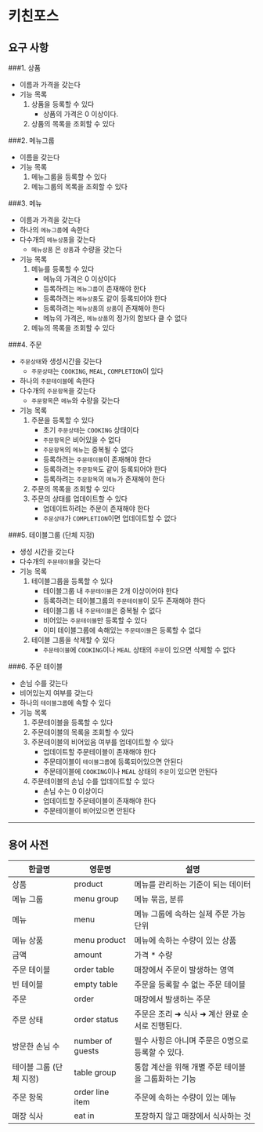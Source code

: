 # 키친포스

## 요구 사항

###1. 상품
- 이름과 가격을 갖는다
- 기능 목록
   1. 상품을 등록할 수 있다
      - 상품의 가격은 0 이상이다.
   2. 상품의 목록을 조회할 수 있다

###2. 메뉴그룹
- 이름을 갖는다
- 기능 목록
   1. 메뉴그룹을 등록할 수 있다
   2. 메뉴그룹의 목록을 조회할 수 있다

###3. 메뉴
- 이름과 가격을 갖는다
- 하나의 `메뉴그룹`에 속한다
- 다수개의 `메뉴상품`을 갖는다
   - `메뉴상품` 은 `상품`과 수량을 갖는다
- 기능 목록
   1. 메뉴를 등록할 수 있다
      - 메뉴의 가격은 0 이상이다
      - 등록하려는 `메뉴그룹`이 존재해야 한다
      - 등록하려는 `메뉴상품`도 같이 등록되어야 한다
      - 등록하려는 `메뉴상품`의 `상품`이 존재해야 한다
      - 메뉴의 가격은, `메뉴상품`의 정가의 합보다 클 수 없다
   2. 메뉴의 목록을 조회할 수 있다

###4. 주문
- `주문상태`와 생성시간을 갖는다
   - `주문상태`는 `COOKING`, `MEAL`, `COMPLETION`이 있다
- 하나의 `주문테이블`에 속한다
- 다수개의 `주문항목`을 갖는다
   - `주문항목`은 `메뉴`와 수량을 갖는다
- 기능 목록
   1. 주문을 등록할 수 있다
       - 초기 `주문상태`는 `COOKING` 상태이다
       - `주문항목`은 비어있을 수 없다
       - `주문항목`의 `메뉴`는 중복될 수 없다
       - 등록하려는 `주문테이블`이 존재해야 한다
       - 등록하려는 `주문항목`도 같이 등록되어야 한다
       - 등록하려는 `주문항목`의 `메뉴`가 존재해야 한다
   2. 주문의 목록을 조회할 수 있다
   3. 주문의 상태를 업데이트할 수 있다
       - 업데이트하려는 주문이 존재해야 한다
       - `주문상태`가 `COMPLETION`이면 업데이트할 수 없다 

###5. 테이블그룹 (단체 지정)
- 생성 시간을 갖는다
- 다수개의 `주문테이블`을 갖는다
- 기능 목록
   1. 테이블그룹을 등록할 수 있다
       - 테이블그룹 내 `주문테이블`은 2개 이상이어야 한다
       - 등록하려는 테이블그룹의 `주문테이블`이 모두 존재해야 한다
       - 테이블그룹 내 `주문테이블`은 중복될 수 없다
       - 비어있는 `주문테이블`만 등록할 수 있다
       - 이미 테이블그룹에 속해있는 `주문테이블`은 등록할 수 없다
   3. 테이블 그룹을 삭제할 수 있다
      - `주문테이블`에 `COOKING`이나 `MEAL` 상태의 `주문`이 있으면 삭제할 수 없다

###6. 주문 테이블
- 손님 수를 갖는다
- 비어있는지 여부를 갖는다
- 하나의 `테이블그룹`에 속할 수 있다
- 기능 목록
   1. 주문테이블을 등록할 수 있다
   2. 주문테이블의 목록을 조회할 수 있다
   3. 주문테이블의 비어있음 여부를 업데이트할 수 있다
      - 업데이트할 주문테이블이 존재해야 한다
      - 주문테이블이 `테이블그룹`에 등록되어있으면 안된다
      - 주문테이블에 `COOKING`이나 `MEAL` 상태의 `주문`이 있으면 안된다
   4. 주문테이블의 손님 수를 업데이트할 수 있다
      - 손님 수는 0 이상이다
      - 업데이트할 주문테이블이 존재해야 한다
      - 주문테이블이 비어있으면 안된다

-----

## 용어 사전

| 한글명 | 영문명 | 설명 |
| --- | --- | --- |
| 상품 | product | 메뉴를 관리하는 기준이 되는 데이터 |
| 메뉴 그룹 | menu group | 메뉴 묶음, 분류 |
| 메뉴 | menu | 메뉴 그룹에 속하는 실제 주문 가능 단위 |
| 메뉴 상품 | menu product | 메뉴에 속하는 수량이 있는 상품 |
| 금액 | amount | 가격 * 수량 |
| 주문 테이블 | order table | 매장에서 주문이 발생하는 영역 |
| 빈 테이블 | empty table | 주문을 등록할 수 없는 주문 테이블 |
| 주문 | order | 매장에서 발생하는 주문 |
| 주문 상태 | order status | 주문은 조리 ➜ 식사 ➜ 계산 완료 순서로 진행된다. |
| 방문한 손님 수 | number of guests | 필수 사항은 아니며 주문은 0명으로 등록할 수 있다. |
| 테이블 그룹 (단체 지정) | table group | 통합 계산을 위해 개별 주문 테이블을 그룹화하는 기능 |
| 주문 항목 | order line item | 주문에 속하는 수량이 있는 메뉴 |
| 매장 식사 | eat in | 포장하지 않고 매장에서 식사하는 것 |